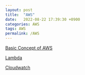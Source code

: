 ```yaml
---
layout: post
title:  "AWS"
date:   2022-08-22 17:39:30 +0900
categories: AWS
tags: AWS
permalink: /AWS
---
```



[Basic Concept of AWS](/AWS/AWS-concept)

[Lambda](/AWS/lambda)

[Cloudwatch](/_posts/AWS/Cloudwatch/2023-02-06%20Cloudwatch.md)